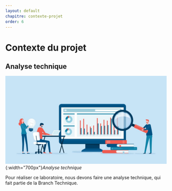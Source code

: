 ```yaml
---
layout: default
chapitre: contexte-projet
order: 6
---
```


<!-- new slide -->

# Contexte du projet

<!-- new slide -->

## Analyse technique

![Analyse-technique](./images/analyse.jpeg){:width="700px"}*Analyse technique*

<!-- note -->

Pour réaliser ce laboratoire, nous devons faire une analyse technique, qui fait partie de la Branch Technique.

